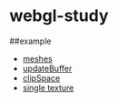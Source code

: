 # webgl-study

##example
- [meshes](http://sjshin1121.github.io/webgl-study/example/exam1.html)
- [updateBuffer](http://sjshin1121.github.io/webgl-study/example/exam2.html)
- [clipSpace](http://sjshin1121.github.io/webgl-study/example/exam3.html)
- [single texture](http://sjshin1121.github.io/webgl-study/example/exam4.html)
